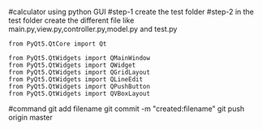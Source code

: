 #calculator using python GUI
#step-1
create the test folder
#step-2
in the test folder create the different file like main.py,view.py,controller.py,model.py and test.py
```import files
from PyQt5.QtCore import Qt

from PyQt5.QtWidgets import QMainWindow
from PyQt5.QtWidgets import QWidget
from PyQt5.QtWidgets import QGridLayout
from PyQt5.QtWidgets import QLineEdit
from PyQt5.QtWidgets import QPushButton
from PyQt5.QtWidgets import QVBoxLayout
```
#command
git add filename
git commit -m "created:filename"
git push origin master